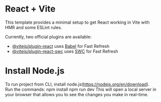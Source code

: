 # React + Vite

This template provides a minimal setup to get React working in Vite with HMR and some ESLint rules.

Currently, two official plugins are available:

- [@vitejs/plugin-react](https://github.com/vitejs/vite-plugin-react/blob/main/packages/plugin-react/README.md) uses [Babel](https://babeljs.io/) for Fast Refresh
- [@vitejs/plugin-react-swc](https://github.com/vitejs/vite-plugin-react-swc) uses [SWC](https://swc.rs/) for Fast Refresh


# Install Node.js

To run project from CLI, install node.js(https://nodejs.org/en/download).
Run the commands: 
  npm install
  npm run dev
This will open a local server in your browser that allows you to see the changes you make in real-time. 

